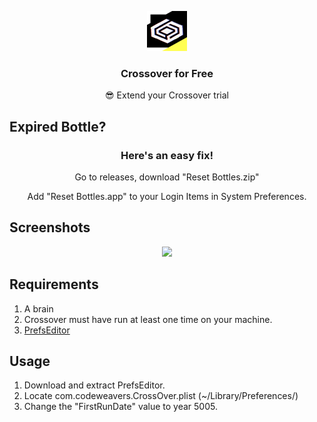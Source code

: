 <p align="center"><img src="https://github.com/Pxzlzz/Crossover4Free/blob/main/assets/Crossover-Icon.png?raw=true" height="64" alt="Project Logo"></p>
<h3 align="center">Crossover for Free</h3>
<p align="center">😎 Extend your Crossover trial</p>

## Expired Bottle?

<h3 align="center">Here's an easy fix!</h3>
<p align="center">Go to releases, download "Reset Bottles.zip"</p>
<p align="center">Add "Reset Bottles.app" to your Login Items in System Preferences.</p>

## Screenshots

<p align="center"><img src="https://github.com/wockymane/Crossover4Free/blob/main/assets/crossover.png?raw=true" height="200"</p>

## Requirements

1. A brain
2. Crossover must have run at least one time on your machine.
3. [PrefsEditor](https://macdownload.informer.com/prefs-editor/download/)

## Usage

1. Download and extract PrefsEditor.
2. Locate com.codeweavers.CrossOver.plist (~/Library/Preferences/)
3. Change the "FirstRunDate" value to year 5005.
